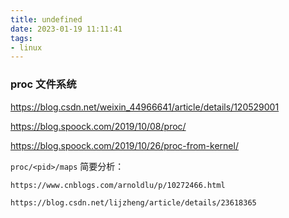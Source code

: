 ```yaml
---
title: undefined
date: 2023-01-19 11:11:41
tags:
- linux
---
```


### proc 文件系统

https://blog.csdn.net/weixin_44966641/article/details/120529001

https://blog.spoock.com/2019/10/08/proc/

https://blog.spoock.com/2019/10/26/proc-from-kernel/

`proc/<pid>/maps` 简要分析：

```
https://www.cnblogs.com/arnoldlu/p/10272466.html

https://blog.csdn.net/lijzheng/article/details/23618365
```

